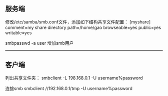 ## 服务端
修改/etc/samba/smb.conf文件，添加如下结构共享文件配置：
[myshare]
comment=my share directory
path=/home/gao
browseable=yes
public=yes
writable=yes

smbpasswd -a user 增加smb用户

---

## 客户端
列出共享文件夹：
smbclient -L 198.168.0.1 -U username%password

连接smb
smbclient //192.168.0.1/tmp  -U username%password



